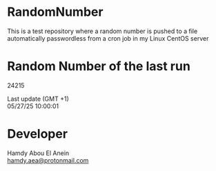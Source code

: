 # RandomNumber    
This is a test repository where a random number is pushed to a file automatically passwordless from a cron job in my Linux CentOS server    
# Random Number of the last run   
24215
      
Last update (GMT +1)    
05/27/25 10:00:01
# Developer    
Hamdy Abou El Anein   
hamdy.aea@protonmail.com
